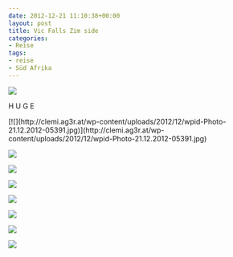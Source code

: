 ```yaml
---
date: 2012-12-21 11:10:38+00:00
layout: post
title: Vic Falls Zim side
categories:
- Reise
tags:
- reise
- Süd Afrika
---
```


[![](http://clemi.ag3r.at/wp-content/uploads/2012/12/wpid-Photo-21.12.2012-0539.jpg)](http://clemi.ag3r.at/wp-content/uploads/2012/12/wpid-Photo-21.12.2012-0539.jpg)





H U G E





<!-- more --> [![](http://clemi.ag3r.at/wp-content/uploads/2012/12/wpid-Photo-21.12.2012-05391.jpg)](http://clemi.ag3r.at/wp-content/uploads/2012/12/wpid-Photo-21.12.2012-05391.jpg)





[![](http://clemi.ag3r.at/wp-content/uploads/2012/12/wpid-Photo-21.12.2012-0628.jpg)](http://clemi.ag3r.at/wp-content/uploads/2012/12/wpid-Photo-21.12.2012-0628.jpg)





[![](http://clemi.ag3r.at/wp-content/uploads/2012/12/wpid-Photo-21.12.2012-0629.jpg)](http://clemi.ag3r.at/wp-content/uploads/2012/12/wpid-Photo-21.12.2012-0629.jpg)





[![](http://clemi.ag3r.at/wp-content/uploads/2012/12/wpid-Photo-21.12.2012-0637.jpg)](http://clemi.ag3r.at/wp-content/uploads/2012/12/wpid-Photo-21.12.2012-0637.jpg)





[![](http://clemi.ag3r.at/wp-content/uploads/2012/12/wpid-Photo-21.12.2012-0642.jpg)](http://clemi.ag3r.at/wp-content/uploads/2012/12/wpid-Photo-21.12.2012-0642.jpg)





[![](http://clemi.ag3r.at/wp-content/uploads/2012/12/wpid-Photo-21.12.2012-06431.jpg)](http://clemi.ag3r.at/wp-content/uploads/2012/12/wpid-Photo-21.12.2012-06431.jpg)





[![](http://clemi.ag3r.at/wp-content/uploads/2012/12/wpid-Photo-21.12.2012-0654.jpg)](http://clemi.ag3r.at/wp-content/uploads/2012/12/wpid-Photo-21.12.2012-0654.jpg)





[![](http://clemi.ag3r.at/wp-content/uploads/2012/12/wpid-Photo-21.12.2012-0653.jpg)](http://clemi.ag3r.at/wp-content/uploads/2012/12/wpid-Photo-21.12.2012-0653.jpg)






